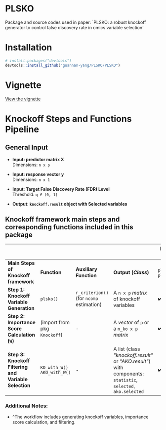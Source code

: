 # PLSKO
Package and source codes used in paper: `PLSKO: a robust knockoff generator to control false discovery rate in omics variable selection'

# Installation
```r
# install.packages("devtools")
devtools::install_github("guannan-yang/PLSKO/PLSKO")
```

# Vignette 
[View the vignette](https://guannan-yang.github.io/docs/PLSKO.html)

# Knockoff Steps and Functions Pipeline

## General Input
- **Input: predictor matrix X**  
  Dimensions: `n x p`
  
- **Input: response vector y**  
  Dimensions: `n x 1`
  
- **Input: Target False Discovery Rate (FDR) Level**  
  Threshold: `q ∈ (0, 1]`

- **Output: `knockoff.result` object with Selected variables**


## Knockoff framework main steps and corresponding functions included in this package

|                                                |                                  |                                              |                                                                                                     | **Pipeline Funs Provided^**  |                                    |
|------------------------------------------------|----------------------------------|----------------------------------------------|-----------------------------------------------------------------------------------------------------|------------------------------|------------------------------------|
| **Main Steps of Knockoff framework**           | **Function**                     | **Auxiliary Function**                       | **Output (_Class_)**                                                                                | `plsko_filter()`, `plsAKO()` | `ko_filter()`, `AKO_with_KO()`     |
| **Step 1: Knockoff Variable Generation**       | `plsko()`                        | `r_criterion()` <br>(for `ncomp` estimation) | A `n x p` _matrix_ of knockoff variables                                                            | :heavy_check_mark:           | (Bring your own <br>knockoff vars) |
| **Step 2: Importance Score Calculation (`W`)** | (import from pkg `Knockoff`)     | -                                            | A _vector_ of `p` or a `n_ko x p` _matrix_                                                        | :heavy_check_mark:           | :heavy_check_mark:                 |
| **Step 3: Knockoff Filtering and Variable Selection**                 | `KO_with_W()` <br>`AKO_with_W()` | -                                             | A list (class _"knockoff.result"_ or _"AKO.result"_) with components: <br> `statistic`, `selected`, `ako.selected` | :heavy_check_mark:           | :heavy_check_mark:                 |

### Additional Notes:
- ^The workflow includes generating knockoff variables, importance score calculation, and filtering.


